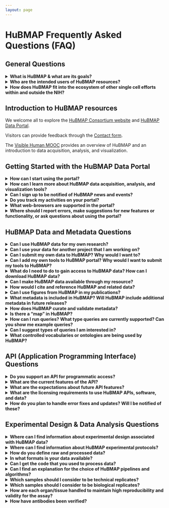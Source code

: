 ```yaml
---
layout: page
---
```

# HuBMAP Frequently Asked Questions (FAQ)

## General Questions

<details>
<summary><b>What is HuBMAP & what are its goals?</b></summary>

HuBMAP is the Human BioMolecular Atlas Program.
The vision for HuBMAP is to catalyze the development of a framework for mapping of the human body at single-cell resolution to transform our understanding of normal tissue organization and function. This will be achieved by:

<ul>
    <li>Accelerating the development of the next generation of tools and techniques for constructing high resolution spatial tissue maps that quantify multiple types of biomolecules either sequentially or simultaneously.</li>
    <li>Generating foundational 3D human tissue maps using validated high-content, high-throughput imaging and omics assays.</li>
    <li>Establishing an open data platform that will develop novel approaches to integrating, visualizing, and modelling imaging and omics data to build multi-dimensional tissue maps, and making data rapidly findable, accessible, interoperable, and reusable by the global research community.</li>
    <li>Coordinating and collaborating with other funding agencies, programs, and the biomedical research community to build the framework and tools for mapping the human body at single-cell resolution.</li>
    <li>Supporting pilot projects that demonstrate the value of the resources developed by the program to study normal individual variations and tissue changes across the lifespan and the health-disease continuum.</li>
</ul>

Better insights into the principles governing the tissue organization-function relationship will:
<ul>
   <li>Potentially lead to better understanding of the significance of normal inter-individual variability and changes across the lifespan.</li>
   <li>Inform about the emergence of disease at the biomolecular level before the appearance of clinical symptoms.</li>
</ul>

Despite vastly improved imaging and omics technologies and many important foundational discoveries, our understanding of how tissues are organized is still restricted by main challenges: 

<ol>
   <li>Integrating high content, high resolution spatial and omics information to comprehensively profile biomolecular distribution and morphology of tissues in a high throughput manner.</li>
   <li>Arranging this information into 3D tissue maps amenable to modelling.</li>
</ol>

Generating foundational 3D human tissue maps is one of the core goals of HuBMAP. HuBMAP projects will generate _high resolution, high content, high-throughput_ biomolecular 3D tissue maps of non-diseased human organs and organ systems. 

<ul>
    <li>For HuBMAP, a <em>high-resolution</em> assay is one that can reliably and reproducibly assign detected biomolecules to individual cells or extracellular compartments of a tissue.</li>
    <li>A <em>high content</em> approach is one that maximizes identification of tissue features through a combination of biomolecular depth, spatial resolution and multiplexing of complementary, multi-parameter assays.</li>
    <li>A <em>high throughput</em> pipeline is one that maximizes the bandwidth of data production to result in any or all of the following:</li>
</ul>
    <ol>
       <li>Accelerated speed of analysis, so that hundreds or thousands of samples can be analyzed simultaneously.</li>
       <li>Greater depth of analysis, so that hundreds or thousands of molecules can be analyzed in a single sample.</li>
       <li>Enhanced capacity for volume, so that a given set of molecules can be analyzed in all the cells within a larger tissue sample.</li>
    </ol>

Using a multi-dimensional approach, including imaging, sequencing, and mass spectrometry assays, HuBMAP provides robust molecular characterization of human cells in their natural tissue context. HuBMAP also generates and shares a number of other resources to support the use of these maps, including details of experimental protocols used, validation of affinity probes, biospecimen metadata, conventions used for annotation, as well as computational tools.

<p><a href="https://commonfund.nih.gov/hubmap">HuBMAP</a>, which made its first external awards in Fall 2018, is funded through the NIH Common Fund as a short-term (8 years), goal-driven strategic investment, with deliverables intended to catalyze research across multiple biomedical research disciplines. The <a href="https://commonfund.nih.gov/about">NIH Common Fund</a> supports cross-cutting programs that are expected to have exceptionally high impact. <a href="https://commonfund.nih.gov/programs">All Common Fund</a> initiatives invite investigators to develop bold, innovative, and often risky approaches to address problems that may seem intractable in isolation or to seize new opportunities that offer the potential for rapid progress.</p>

<p>For a more in depth understanding, read the <a href="https://www.nature.com/articles/s41586-019-1629-x">HuBMAP marker paper</a>, see the course on HuBMAP data acquisition, analysis, and visualization, the <a href="https://expand.iu.edu/browse/sice/cns/courses/hubmap-visible-human-mooc">Visible Human MOOC</a>, or see this video: <a href="https://www.youtube.com/watch?v=yCh4XnD7rEE">HuBMAP Overview</a>. Stay in touch by subscribing to our <a href="https://hubmapconsortium.org/hubmap-mailing-list">mailing list</a> and <a href="https://www.youtube.com/channel/UCbSvPJ9dXASL14KoDeutMFg">YouTube channel</a>.</p>
    
</details>

<details><summary><b>Who are the intended users of HuBMAP resources?</b></summary>

HuBMAP's rich datasets and associated resources are intended for broad use by the research community, including:
<ul>
    <li>Computational researchers exploring organizing principles of human tissues, new structural-functional relationships, and biomolecular networks </li>
    <li>Biologists exploring hypotheses using publicly available HuBMAP datasets prior to or in parallel with work in their own labs</li>
    <li>Experimentalists interested in using the same protocols or computational tools in their labs </li>
    <li>Educators developing new teaching materials</li>
    <li>Technology developers interested in developing new assays with enhanced performance </li>
</ul>
</details>

<details><summary><b>How does HuBMAP fit into the ecosystem of other single cell efforts within and outside the NIH?</b> </summary>

HuBMAP is part of a rich ecosystem of established and emerging atlasing programs supported by NIH and globally by other funding organizations, many of which are focused on specific organs or diseases. 
<ul>
    <li>HuBMAP connects with these programs to ensure data interoperability, avoid duplication of work, and leverage and synergize gained knowledge.</li>
    <li>The consortium has organized a number of events to bring together these communities to discuss topics of shared interest (e.g. <a href="https://hubmapconsortium.org/nihhca2020/">CCF meeting, NIH-HCA meeting</a>) and is committed to improving coordination and collaboration among different programs.</li>
    <li>In addition, many HuBMAP PIs actively participate in these efforts, helping with cross-pollination and advancing our global understanding. </li>
</ul>

HuBMAP, as its name implies, was specifically initiated to resolve the challenge of building integrated, comprehensive, high-resolution spatial maps of human tissues and organs. HuBMAP provides leadership in the ecosystem around:
<ul>
    <li>Techniques for integrating disparate, multi-dimensional and multi-scale datasets</li>
    <li>The development of a Common Coordinate Framework (CCF) for integrating data across many individuals</li>
    <li>The development and validation of these assays</li>
</ul>

To further increase interoperability, HuBMAP has adopted a number of standards and processes developed by other consortia, and is working and actively involved in knowledge exchange. The consortium sees itself as an integral part of the ecosystem, sharing its strengths and actively contributing to the community.

</details>

## Introduction to HuBMAP resources

We welcome all to explore the <a href="https://hubmapconsortium.org/">HuBMAP Consortium website</a> and <a href="https://portal.hubmapconsortium.org/">HuBMAP Data Portal</a>. 

Visitors can provide feedback through the <a href="https://hubmapconsortium.org/contact-form/">Contact form</a>.

The <a href="https://expand.iu.edu/browse/sice/cns/courses/hubmap-visible-human-mooc">Visible Human MOOC</a> provides an overview of HuBMAP and an introduction to data acquisition, analysis, and visualization.

## Getting Started with the HuBMAP Data Portal

<details><summary><b>How can I start using the portal?</b> </summary>

Here's a link to the <a href="https://portal.hubmapconsortium.org/">HuBMAP Data Portal</a>. HuBMAP Data Portal (and related) documentation can be found on the <a href="https://software.docs.hubmapconsortium.org/technical">HuBMAP Documentation</a> page and also the <a href="https://software.docs.hubmapconsortium.org/faq">HuBMAP FAQ</a> - <em>this</em> page.
 
</details>

<details><summary><b>How can I learn more about HuBMAP data acquisition, analysis, and visualization tools?</b> </summary>

The <a href="https://expand.iu.edu/browse/sice/cns/courses/hubmap-visible-human-mooc">Visible Human MOOC</a> provides an overview of HuBMAP and introduction to data acquisition, analysis, and visualization. 

</details>

<details><summary><b>Can I sign up to be notified of HuBMAP news and events?</b> </summary>

Yes, you can <a href="https://hubmapconsortium.org/hubmap-mailing-list/">sign up for our mailing list</a> to keep informed on everything that is happening in HuBMAP.

</details>

<details><summary><b>Do you track my activities on your portal?</b> </summary>

Yes, interactions with the site are recorded in server logs and on Google Analytics and are mapped to your IP address. 
<br />In that regard the HuBMAP portal is no different from the rest of the internet.

</details>

<details><summary><b>What web-browsers are supported in the portal?</b> </summary>

All modern, mainstream browsers are supported (i.e. Chrome, Edge, Firefox, Safari, etc.).

</details>

<details><summary><b>Where should I report errors, make suggestions for new features or functionality, or ask questions about using the portal?</b> </summary>

The HuBMAP Consortium welcomes your comments, feedback, and help in identifing errors on the HuBMAP Data Portal. 
<ul>
    <li>You can provide error reports, make suggestions, or ask questions through our <a href="https://hubmapconsortium.org/contact-form/">contact-form</a>.</li>
    <li>For help with specific issues related to the portal, please contact the <a href="mailto:help@hubmapconsortium.org">HuBMAP Helpdesk</a> and submit a support ticket.</li>
</ul>

</details>

## HuBMAP Data and Metadata Questions

<details><summary><b>Can I use HuBMAP data for my own research?</b> </summary>

<ul>
    <li>Yes, follow the guidelines outlined in the <a href="https://hubmapconsortium.org/policies/external-data-sharing-policy/">HuBMAP External Data Sharing Policy</a>. </li>
    <li>Access to NIH HuBMAP data is guided by the <a href="https://sharing.nih.gov/faqs#/genomic-data-sharing-policy.htm">NIH Genomic Data Sharing policy</a>.</li>
</ul>

If you use NIH HuBMAP data in publications or presentations we request that you include an acknowledgement of the HuBMAP Program.
<ul>
    <li>This acknowledgement helps justify and sustain funding needed to continue providing open access to a growing set of data and tools.</li>
    <li>Suggested language for such an acknowledgment is: “The results (published or shown) here are in whole or part based upon data generated by the <a href="https://hubmapconsortium.org">HuBMAP Program</a>."</li>
</ul>
        
</details>

<details><summary><b>Can I use your data for another project that I am working on?</b></summary>

Yes! The Consortium provides raw and processed data (at multiple levels) for the community to access through the <a href="https://portal.hubmapconsortium.org/">HuBMAP Data Portal</a>. <br />

HuBMAP products are broadly available to the research community to establish the foundations for a human body map that other programs and the international community can build upon, including methods, tools, reagents, biospecimens, datasets, and software. <br />

To acknowledge HuBMAP in your findings, the Consortium suggests language of the form: “The results (published or shown) here are in whole or part based upon data generated by the <a href="https://hubmapconsortium.org">HuBMAP Program</a>."

</details>

<details><summary><b>Can I submit my own data to HuBMAP? Why would I want to?</b></summary>

<ul>
    <li>Yes, HuBMAP allows investigators to submit their own data via the <a href="https://portal.hubmapconsortium.org/">HuBMAP Data Portal</a>.</li>
    <li>Why share? Having your own data on HuBMAP will ...</li>
    <ul>
       <li>Allow other researchers access to your results. In this way, others may extend and interact with your scientific work.</li>
       <li>Provide additional resources for creating cellular and molecular level anatomical maps of the healthy human.</li>
    </ul>
</ul>
The HuBMAP consortium encourages the scientific community to provide feedback about HuBMAP dataset metadata. This feedback helps improve the quality and usability of community data submissions.

</details>

<details><summary><b>Can I add my own tools to HuBMAP portal? Why would I want to submit my tools to HuBMAP?</b></summary>

<ul>
    <li>Yes, HuBMAP seeks to host relevant tools and welcomes community input to help with feature prioritization and development for the HuBMAP Portal.</li>
    <li>Adding your Tools to the HuBMAP Portal will help you get others to use your tools and provide feedback to improve the scientific impact of your work.</li>
    <li>One of the first tools released was <a href="https://azimuth.hubmapconsortium.org/">Azimuth</a>, an app for reference-based single-cell analysis, that lets users annotate cell-types in their own data based on HuBMAP approaches. </li>
</ul>
</details>

<details><summary><b>What do I need to do to gain access to HuBMAP data? How can I download HuBMAP data?</b> </summary>

Access to data on <a href="https://portal.hubmapconsortium.org/">HuBMAP's Data Portal</a> is open to all interested viewers, without additional barriers (account creation, login, etc.).

<p><b>How can I download HuBMAP data?</b> </p>
<p>To download HuBMAP data from the Data Portal you will need to register as a member of HuBMAP. Note that downloads of specific datasets (e.g., raw genetic data) require NIH approval. Contact the <a href="mailto:help@hubmapconsortium.org">HuBMAP Helpdesk</a> for assitance with accessing this type of data.</p>

<p><b>How can I register as a member of HuBMAP?</b></p> 
    1. Go to the <a href="https://hubmapconsortium.org/">HuBMAP Consortium website</a> <br>
    2. Under <em>Member Services</em> select <b>Member Register</b> <br>
    3. Complete the registration form (you will need a valid <em>institutional</em> or eRA Commons ID)
    
</details>

<details><summary><b>Can I make HuBMAP data available through my resource?</b> </summary>

<ul>
   <li>You may use HuBMAP data for any purposes permitted by the <a href="https://hubmapconsortium.org/policies/external-data-sharing-policy/">Data Sharing Policy</a>.</li>
   <li>The <a href="https://hubmapconsortium.github.io/ccf/pages/ccf-3d-reference-library.html">CCF 3D Reference Object Library</a> provides anatomically correct reference organs. The organs are developed by a specialist in 3D medical illustration and approved by organ experts.</li> 
   <li>As of December 2023, the 6th HRA release included 30 organ objects that can be freely used in teaching, research, or commercial applications.</li>
</ul>

</details>

<details><summary><b>How would I cite and reference HuBMAP and related data?</b> </summary>

<p>To acknowledge HuBMAP data in publications or presentations, we suggest:</p> 
<ul>
    <li>“The results (published or shown) here are in whole or part based upon data generated by the <a href="https://hubmapconsortium.org">HuBMAP Program</a>."</li>
</ul>
  
<p>The HuBMAP marker paper should be cited as:</p>
<ul>
    <li>Snyder, M.P., Lin, S., Posgai, A. et al. The human body at cellular resolution: <a href="https://doi.org/10.1038/s41586-019-1629-x">the NIH Human Biomolecular Atlas Program. Nature 574, 187–192 (2019)</a>.</li>
</ul>

<p>The Visible Human reference organs are freely available via the CCF 3D Reference Object Library. Please cite as:</p>
<ul>
    <li>Browne K, Cross LE, Herr, II BW, Record EG, Quardokus EM, Bueckle A, Börner K. 2020. <a href="https://hubmapconsortium.github.io/ccf/pages/ccf-3d-reference-library.html">HuBMAP CCF 3D Reference Object Library</a></li>
</ul>

</details>

<details><summary><b>Can I use figures from HuBMAP in my publications?</b> </summary>

Yes, as long as you cite the source of the figure. See the preceeding question for more details.

</details>

<details><summary><b>What metadata is included in HuBMAP? Will HuBMAP include additional metadata in future releases?</b></summary>

<ul>
   <li>HuBMAP accepts donor, sample (block, section, or suspension), and assay metadata.</li>
   <li>See this HuBMAP <a href="https://software.docs.hubmapconsortium.org/metadata">metadata resource</a> for more information.</li>
   <li>In future releases, metadata will be linked to various ontologies to make integration more efficient.</li>
</ul>

</details>

<details><summary><b>How does HuBMAP curate and validate metadata?</b> </summary>

HuBMAP data submitters can access lists of metadata schemas (and related information) and download metadata templates from HuBMAP’s <a href="https://hubmapconsortium.github.io/ingest-validation-tools/">Data Upload Guidelines</a> page. Data submitters can validate their own metadata using a Validator tool.
<ul>
    <li> Click on any assay or sample type on the lists to jump to a page for that type. </li> 
    <li> Select the <b>Excel template</b> on that page.</li>
    <li> Download and complete the Excel template. </li>
    <li> Validate your metadata spreadsheet (template) using the <a href="https://metadatavalidator.metadatacenter.org/"> Metadata Spreadsheet Validator</a>.</li> 
    <ul>
       <li> The Validator tool compares entries in your metadata template against specifications stored in the CEDAR repository.</li>
       <li> It categorizes any errors found and provides hints on how to fix those errors. </li>
       <li> If errors are detected, use the Validator tools to correct any errors. </li>
       <li> When no errors are found, you may safely upload your spreadsheet.</li>
       <li> Once all errors are corrected, download the <em>corrected</em> metadata spreadsheet (TSV format). </li>
       <li> Send validated (organ or sample) metadata TSV files to the <a href="mailto:help@hubmapconsortium.org">HuBMAP Helpdesk</a> </li>
       <li> A Data Curator at the HuBMAP Helpdesk will manually validate and upload the files.</li>
    </ul>
    <li>Access <a href="https://metadatacenter.github.io/spreadsheet-validator-docs/">Help documentation</a> for the Validator. </li>
    <li> TMCs are required to validate their metadata BEFORE uploading it to the HuBMAP Helpdesk.</li>
</ul>

</details>

<details><summary><b>Is there a “map” in HuBMAP?</b> </summary>

The <a href="https://humanatlas.io">Human Reference Atlas (HRA)</a> is a comprehensive, high-resolution, three-dimensional atlas of all the cells in a healthy human body. 
<ul>
    <li>The HRA provides standard terminologies and data structures for describing: </li>
    <ul>
        <li>specimens</li>
        <li>biological structures</li>
        <li>spatial positions</li>
    </ul>
</ul>
All linked to existing ontologies. Watch a short <a href="https://www.youtube.com/watch?v=DDmP_7vDy-o">video introduction</a> to the HRA.

<ul>
    <li>Tools in the HRA include:</li>
    <ul>
       <li>Anatomical Structures, Cell Types and Biomarkers <a href="https://humanatlas.io/asctb-reporter">(ASCT+B) Reporter</a></li>
       <li><a href="https://humanatlas.io/cell-population-graphs">Cell Population Graphs</a></li>
       <li><a href="https://humanatlas.io/registration-user-interface">Registration User Interface (RUI)</a>: Register and annotate organs</li>
       <li><a href="https://humanatlas.io/exploration-user-interface">Exploration User Interface (EUI)</a>: Interact with registered organs</li>
       <li><a href="https://humanatlas.io/organ-gallery-in-vr">VR Organ Gallery</a>: Immersive experience for exploring organs</li>
       <li><a href="https://humanatlas.io/millitome">Millitome</a>: 3D-printed tool for organ sectioning</li>
       <li><a href="https://humanatlas.io/api">APIs</a> for querying and interacting with the HRA</li>
   </ul>
</ul>
</details>

<details><summary><b>How can I run queries? What type queries are currently supported? Can you show me example queries?</b> </summary>

You can query and interact with HuBMAP (and other) data registered in the Human Reference Atlas (HRA) using APIs. 
<ul>
   <li><a href="https://humanatlas.io/api">Learn more about HuBMAP HRA APIs</a></li>
</ul>
</details>

<details><summary><b>Can I suggest types of queries I am interested in?</b> </summary>

Contact the <a href="mailto:infoccf@indiana.edu">HRA Team</a> with feedback or suggestions regarding APIs and queries for HuBMAP HRA data.

</details>

<details><summary><b>What controlled vocabularies or ontologies are being used by HuBMAP?</b> </summary>

Each donor metadata item uses <a href="https://www.nlm.nih.gov/research/umls/index.html">Unified Medical Language System (UMLS)</a> Concept Unique Identifiers (CUIs) and related <a href="https://www.nlm.nih.gov/healthit/snomedct/us_edition.html">SNOMEDCT_US</a> codes. 
<ul>
   <li>This list will be expanded as clinical data transactions, not just metadata, are added for donors for which data is available.</li>
   <li>Similarly, other metadata will be encoded with applicable ontologies.</li>
   <li>The HuBMAP Knowledge Graph underpins all ontologies used in HuBMAP but is not yet deployed.</li>
   <li>The current CCF ontology uses Uberon, Kidney Tissue Atlas Ontology (KTAO) and Cell Ontology (CL), <a href="https://arxiv.org/abs/2007.14474">see details</a></li>
</ul>
   
</details>

## API (Application Programming Interface) Questions

<details><summary><b>Do you support an API for programmatic access?</b> </summary>

The HuBMAP portal is built using an extensible API structure that supports all component interactions. 
<ul>
    <li>APIs are being registered in <a href="https://smart-api.info/registry?q=hubmap">SmartAPI</a>.</li>
    <li>For external access to APIs, please submit a request to the <a href="mailto:help@hubmapconsortium.org">HuBMAP Helpdesk</a>.</li>
</ul>
</details>

<details><summary><b>What are the current features of the API?</b> </summary>

The HuBMAP APIs underpin all provenance, data access, processing, translation, search, and access controls. 
<ul>
   <li>APIs also report the versions and uptime statuses of all Docker containers that comprise HuBMAP’s microservices orchestration architecture.
   </li>
</ul>
</details>

<details><summary><b>What are the expectations about future API features?</b> </summary>

<ul>
   <li>APIs are extensible and are expected to be expanded progressively.</li>
   <li>The next major set of APIs will deliver the underpinning transactions needed for semantic search.</li>
</ul>

</details>

<details><summary><b>What are the licensing requirements to use HuBMAP APIs, software, and data?</b> </summary>

<ul>
   <li>The HuBMAP APIs, SmartAPI, and CCF 3D Reference Object Library (data) are released under <a href="https://creativecommons.org/licenses/by/4.0/">Creative Commons Attribution 4.0 International (CC BY 4.0)</a>.</li>
   <li>Most of HuBMAP's software is licensed under the <a href="https://en.wikipedia.org/wiki/MIT_License">MIT License</a> or <a href="https://www.gnu.org/licenses/gpl-3.0.en.html">GPL v3 License</a>.</li>
   <li>Most of HuBMAP's source code can be found in <a href="https://github.com/hubmapconsortium/">GitHub</a>.</li>
   <li>A few source code repositories use different open source licensing. You can verify this by viewing the LICENSE file in the respective repository.
   </li>
</ul>

</details>

<details><summary><b>How do you plan to handle error fixes and updates? Will I be notified of these? </b></summary>

<ul>
   <li>You can submit a bug or request a new Data Portal feature through <a href="https://hubmapconsortium.org/contact-form/">this form</a>.</li>
   <li>For help with specific issues related to the portal, please contact the <a href="mailto:help@hubmapconsortium.org">HuBMAP Helpdesk</a> and submit a support ticket.</li>
   <li>Be sure you are up-to-date on all HuBMAP news, <a href="https://hubmapconsortium.org/hubmap-mailing-list">sign up for our mailing list</a>.</li>
</ul>

</details>

## Experimental Design & Data Analysis Questions

<details><summary><b>Where can I find information about experimental design associated with HuBMAP data? </b></summary>

An overview of the Information on the experimental design and choice of modalities can be found within this reference:
<ul>
   <li>Snyder, M.P., Lin, S., Posgai, A. et al. The human body at cellular resolution: the NIH Human Biomolecular Atlas Program. Nature 574, 187–192 (2019). https://doi.org/10.1038/s41586-019-1629-x (<a href="http://www.ncbi.nlm.nih.gov/pmc/articles/pmc6800388/">PMC6800388</a>)</li>
</ul>

Additional information on experimental design for each modality featured in the portal can be obtained on protocols.io as listed below. 

Further questions can be directed to the dataset contacts detailed within the portal.

Overview protocols:

<h4>University of Florida:</h4>
<ul>
    <li><a href="https://www.protocols.io/view/hubmap-tmc-florida-zurich-codex-modality-overview-be9pjh5n">CODEX</a></li>
    <li><a href="https://www.protocols.io/view/hubmap-uf-tmc-10x-genomics-scrnaseq-modality-overv-be79jhr6">10x</a></li>
    <li><a href="https://www.protocols.io/view/imaging-mass-cytometry-modality-overview-bgatjsen">Imaging Mass Cytometry</a></li>
</ul>

<h4>Vanderbilt University:</h4>
<ul>
   <li><a href="https://www.protocols.io/view/vu-biomolecular-multimodal-imaging-center-biomic-k-bfskjncw">Overview</a></li>
</ul>

<h4>UCSD:</h4>
<ul>
   <li><a href="https://www.protocols.io/view/human-kidney-urinary-tract-and-lung-cell-type-mapp-6qpvro1d2vmk/v2">Urinary tract and lung</a></li>
</ul>

</details>

<details><summary><b>Where can I find information about HuBMAP experimental protocols?</b> </summary>

All published protocols that are used in HuBMAP are available on <a href="https://www.protocols.io/groups/human-biomolecular-atlas-program-hubmap-method-development">protocols.io</a>

</details>

<details><summary><b>How do you define raw and processed data? </b></summary>

<ul>
    <li>We define <em>raw</em> data as the data that comes directly off of the instrument (e.g. mass spectrometer, microscopy, etc.)</li> 
    <li><em>Processed</em> data has been transformed in some manner (e.g. normalization, background subtracted, aligned, etc.).</li> 
        <ul>
            <li>The level of processing is defined by the data state as detailed below.</li> 
            <li>Data states are dependent upon the modality.</li> 
            <li>In general, data state 0 (raw data) and state 1 (processed data) are available on the portal for downloading.</li>
        </ul>
</ul>

Microscopy:

| Data State | Description | Example file type |
| --- | --- |  --- |
| 0 | Raw image data: This is the data that comes directly off the instrument without preprocessing. (may not always be included). | CZI, TIFF |
| 1 | Processed data: Can include stitching, thresholding, background subtraction, z-stack alignment, deconvolution | CZI, TIFF, OME-TIFF|
| 2 | Segmentation: Computationally predicted cell (nucleus, cytoplasm) and/or structural boundaries (tubules, ventricles, etc.)   | CSV, TIFF |
| 3 | Annotation (Cells and Structures): Interpretation of microscopy image and/or segmentation in terms of biology (e.g. unhealthy vs healthy, cell-type, function, functional region). | TIFF, PNG |

Mass Spectrometry:

| Data State | Description | Example file type |
| --- | --- |  --- |
| 0 | Raw image data: This is the data that comes directly off the mass spectrometer without preprocessing; sometimes referred to as raw spectral data.| imzML |
| 1 | Processed imaging MS data: Can include peak alignment, intensity normalization, m/z recalibration | CSV, OME-TIFF|

Sequencing:

| Data State | Description | Example file type |
| --- | --- |  --- |
| 0 | Raw data: This is the raw sequence data (unprocessed) generated directly by the sequence instrument in files either with Phred quality scores (fastq). | FASTQ |
| 1 | Aligned data: SAM files contain sequence data that has been aligned to a reference genome and includes chromosome coordinates. BAM files are compressed binary versions of SAM files. The reference genome used is hg38.| SAM, BAM|

</details>

<details><summary><b>In what formats is your data available? </b></summary>

<ul>
    <li>Imaging based raw or processed data is available as <b>TIFF</b> or <b>OME.TIFF</b> formats</li>
    <li>Segmented imaging data is generated as <b>csv</b> and <b>TIFF</b> formats</li>
    <li>Annotated imaging data is <b>TIFF, PNG,</b> and <b>PDF</b></li> 
    <li>Raw sequence data is provided as <b>fastq</b> and metadata via <b>tsv</b></li>
    <li>Imaging mass spectrometry raw data is provided as a <b>.d</b> and processed data is <b>imzml</b>, or a <b>csv</b> and a series of <b>ome-tiffs</b>.</li>
</ul>

</details>

<details><summary><b>Can I get the code that you used to process data?</b> </summary>

All available code can be found on the <a href="https://github.com/hubmapconsortium"> HuBMAP github page</a>.

</details>

<details><summary><b>Can I find an explanation for the choice of HuBMAP pipelines and algorithms?</b></summary>

<ul>
    <li>See brief descriptions of the <a href="https://portal.hubmapconsortium.org/docs/pipelines">HuBMAP data analysis pipelines</a>.</li>
    <li>All code made available to users can be found on the <a href="https://github.com/hubmapconsortium"> HuBMAP github page</a>.</li>
</ul>

</details>

<details><summary><b>Which samples should I consider to be technical replicates?</b> </summary>

<ul>
    <li>Technical replicates are repeated measurements of the same existing sample.</li>
    <li>As even serial tissue sections represent distinct samples, we do not consider any images of tissues to be technical replicates.</li>
    <li>Technical replicates for sequencing assays would be any sequencing libraries generated from the same sample or aliquot of cells or nuclei.</li>
</ul>

</details>

<details><summary><b>Which samples should I consider to be biological replicates?</b> </summary>

<ul>
    <li>Biological replicates are datasets from samples that originate from the same organ and organ donor.</li>
    <li>As such, each dataset within the HuBMAP database that is provided for a given donor organ for a comparable anatomical region/structure would be a biological replicate.</li>
</ul>

</details>

<details><summary><b>How are each organ/tissue handled to maintain high reproducibility and validity for the assay? </b></summary>

Protocols.io detailed processing with QA/QC

<a href="https://www.protocols.io/workspaces/human-biomolecular-atlas-program-hubmap-method-development">HuBMAP Method Development Community timeline</a>

</details>

<details><summary><b>How have antibodies been verified? </b></summary>

Initially, all antibodies were validated by individual groups. With later data releases, complete antibody information, including antibody clone, vendor, RRID, conjugation information, etc. became available. Additional antibody validation standards were also implemented. For the development of our antibody validation levels, we followed the antibody verification guidelines established in the following manuscripts:

<a href="https://pubmed.ncbi.nlm.nih.gov/27595404/">A proposal for validation of antibodies</a>
<ul>
    <li>Uhlen M, Bandrowski A, Carr S, Edwards A, Ellenberg J, Lundberg E, Rimm DL, Rodriguez H, Hiltke T, Snyder M, Yamamoto T. Nat Methods. 2016 Oct;13(10):823-7. doi: 10.1038/nmeth.3995. Epub 2016 Sep 5.PMID: 27595404</li>
</ul>

<a href="https://pubmed.ncbi.nlm.nih.gov/32748696/">The Antibody Society’s antibody validation webinar series</a>
<ul>
    <li>Voskuil, J., Bandrowski, A., Begley, C. G., Bradbury, A., Chalmers, A. D., Gomes, A. V., Hardcastle, T., Lund-Johansen, F., Plückthun, A., Roncador, G., Solache, A., Taussig, M. J., Trimmer, J. S., Williams, C., & Goodman, S. L. MAbs. 2020;12(1):1794421. doi:10.1080/19420862.2020.1794421. PMID: 32748696</li>
</ul>

</details>

